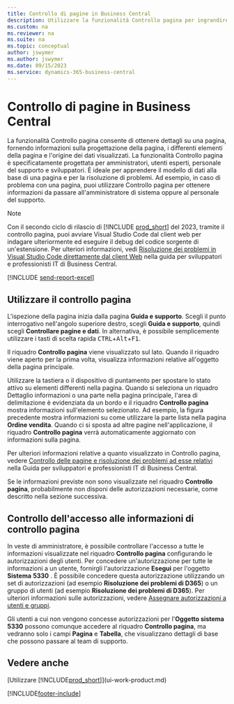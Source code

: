 ```yaml
---
title: Controllo di pagine in Business Central
description: Utilizzare la funzionalità Controllo pagina per ingrandire i dettagli sulla progettazione della pagina e sull'origine dei dati. Controllo pagina è ideale per la risoluzione dei problemi relativi ai dati.
ms.custom: na
ms.reviewer: na
ms.suite: na
ms.topic: conceptual
author: jswymer
ms.author: jswymer
ms.date: 09/15/2023
ms.service: dynamics-365-business-central
---
```


# <a name="inspecting-pages-in-business-central"></a>Controllo di pagine in Business Central

La funzionalità Controllo pagina consente di ottenere dettagli su una pagina, fornendo informazioni sulla progettazione della pagina, i differenti elementi della pagina e l'origine dei dati visualizzati. La funzionalità Controllo pagina è specificatamente progettata per amministratori, utenti esperti, personale del supporto e sviluppatori. È ideale per apprendere il modello di dati alla base di una pagina e per la risoluzione di problemi. Ad esempio, in caso di problema con una pagina, puoi utilizzare Controllo pagina per ottenere informazioni da passare all'amministratore di sistema oppure al personale del supporto.

> [!NOTE]  
> Con il secondo ciclo di rilascio di [!INCLUDE [prod_short](includes/prod_short.md)] del 2023, tramite il controllo pagina, puoi avviare Visual Studio Code dal client web per indagare ulteriormente ed eseguire il debug del codice sorgente di un'estensione. Per ulteriori informazioni, vedi [Risoluzione dei problemi in Visual Studio Code direttamente dal client Web](/dynamics365/business-central/dev-itpro/developer/devenv-troubleshoot-vscode-webclient) nella guida per sviluppatori e professionisti IT di Business Central.

[!INCLUDE [send-report-excel](includes/send-report-excel.md)]

## <a name="work-with-page-inspection"></a>Utilizzare il controllo pagina

L'ispezione della pagina inizia dalla pagina **Guida e supporto**. Scegli il punto interrogativo nell'angolo superiore destro, scegli **Guida e supporto**, quindi scegli **Controllare pagine e dati**. In alternativa, è possibile semplicemente utilizzare i tasti di scelta rapida <kbd>CTRL</kbd>+<kbd>Alt</kbd>+<kbd>F1</kbd>.

Il riquadro **Controllo pagina** viene visualizzato sul lato. Quando il riquadro viene aperto per la prima volta, visualizza informazioni relative all'oggetto della pagina principale.

Utilizzare la tastiera o il dispositivo di puntamento per spostare lo stato attivo su elementi differenti nella pagina. Quando si seleziona un riquadro Dettaglio informazioni o una parte nella pagina principale, l'area di delimitazione è evidenziata da un bordo e il riquadro **Controllo pagina** mostra informazioni sull'elemento selezionato. Ad esempio, la figura precedente mostra informazioni su come utilizzare la parte lista nella pagina **Ordine vendita**. Quando ci si sposta ad altre pagine nell'applicazione, il riquadro **Controllo pagina** verrà automaticamente aggiornato con informazioni sulla pagina.

Per ulteriori informazioni relative a quanto visualizzato in Controllo pagina, vedere [Controllo delle pagine e risoluzione dei problemi ad esse relativi](/dynamics365/business-central/dev-itpro/developer/devenv-inspecting-pages) nella Guida per sviluppatori e professionisti IT di Business Central.

Se le informazioni previste non sono visualizzate nel riquadro **Controllo pagina**, probabilmente non disponi delle autorizzazioni necessarie, come descritto nella sezione successiva.

## <a name="controlling-access-to-page-inspection-details"></a>Controllo dell'accesso alle informazioni di controllo pagina

In veste di amministratore, è possibile controllare l'accesso a tutte le informazioni visualizzate nel riquadro **Controllo pagina** configurando le autorizzazioni degli utenti. Per concedere un'autorizzazione per tutte le informazioni a un utente, fornirgli l'autorizzazione **Esegui** per l'oggetto **Sistema** **5330** . È possibile concedere questa autorizzazione utilizzando un set di autorizzazioni (ad esempio **Risoluzione dei problemi di D365**) o un gruppo di utenti (ad esempio **Risoluzione dei problemi di D365**). Per ulteriori informazioni sulle autorizzazioni, vedere [Assegnare autorizzazioni a utenti e gruppi](ui-define-granular-permissions.md).

Gli utenti a cui non vengono concesse autorizzazioni per l'**Oggetto sistema 5330** possono comunque accedere al riquadro **Controllo pagina**, ma vedranno solo i campi **Pagina** e **Tabella**, che visualizzano dettagli di base che possono passare al team di supporto.

## <a name="see-also"></a>Vedere anche

[Utilizzare [!INCLUDE[prod_short](includes/prod_short.md)]](ui-work-product.md)  

[!INCLUDE[footer-include](includes/footer-banner.md)]
